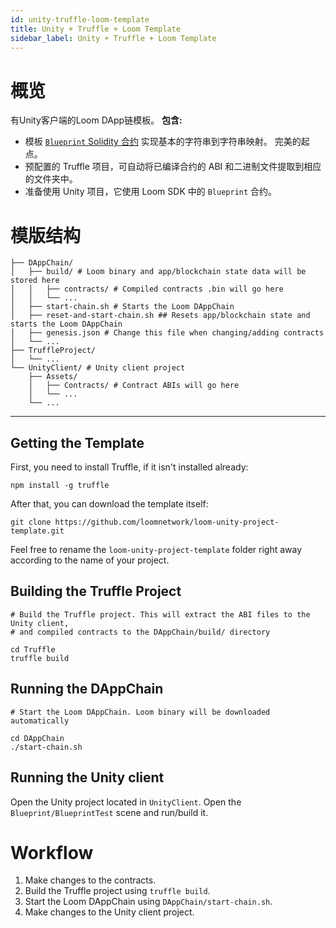 ```yaml
---
id: unity-truffle-loom-template
title: Unity + Truffle + Loom Template
sidebar_label: Unity + Truffle + Loom Template
---
```

# 概览

有Unity客户端的Loom DApp链模板。 **包含:**

- 模板 [`Blueprint` Solidity 合约](https://github.com/loomnetwork/loom-unity-project-template/blob/master/TruffleProject/contracts/Blueprint.sol) 实现基本的字符串到字符串映射。 完美的起点。
- 预配置的 Truffle 项目，可自动将已编译合约的 ABI 和二进制文件提取到相应的文件夹中。
- 准备使用 Unity 项目，它使用 Loom SDK 中的 `Blueprint` 合约。

# 模版结构

```shell
├── DAppChain/
│   ├── build/ # Loom binary and app/blockchain state data will be stored here
│   │   ├── contracts/ # Compiled contracts .bin will go here
│   │   └── ...
│   ├── start-chain.sh # Starts the Loom DAppChain
│   ├── reset-and-start-chain.sh ## Resets app/blockchain state and starts the Loom DAppChain
│   ├── genesis.json # Change this file when changing/adding contracts
│   └── ...
├── TruffleProject/
│   └── ...
└── UnityClient/ # Unity client project
    ├── Assets/
    │   ├── Contracts/ # Contract ABIs will go here
    │   └── ...
    └── ...
```

* * *

## Getting the Template

First, you need to install Truffle, if it isn't installed already:

```shell
npm install -g truffle
```

After that, you can download the template itself:

```shell
git clone https://github.com/loomnetwork/loom-unity-project-template.git
```

Feel free to rename the `loom-unity-project-template` folder right away according to the name of your project.

## Building the Truffle Project

```shell
# Build the Truffle project. This will extract the ABI files to the Unity client,
# and compiled contracts to the DAppChain/build/ directory

cd Truffle
truffle build
```

## Running the DAppChain

```shell
# Start the Loom DAppChain. Loom binary will be downloaded automatically

cd DAppChain
./start-chain.sh
```

## Running the Unity client

Open the Unity project located in `UnityClient`. Open the `Blueprint/BlueprintTest` scene and run/build it.

# Workflow

1. Make changes to the contracts.
2. Build the Truffle project using `truffle build`.
3. Start the Loom DAppChain using `DAppChain/start-chain.sh`.
4. Make changes to the Unity client project.